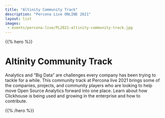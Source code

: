 ```yaml
---
title: "Altinity Community Track"
description: "Percona Live ONLINE 2021"
layout: list
images:
 - events/percona-live/PL2021-altinity-community-track.jpg
---
```


{{% hero %}}

# Altinity Community Track

Analytics and “Big Data” are challenges every company has been trying to tackle for a while.  This community track at Percona live 2021 brings some of the companies, projects, and community players who are looking to help move Open Source Analytics forward into one place. Learn about how Clickhouse is being used and growing in the enterprise and how to contribute.

{{% /hero %}}

